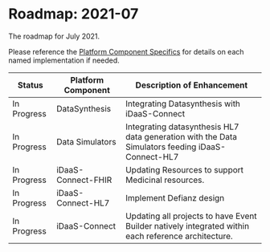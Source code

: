 # Roadmap: 2021-07
The roadmap for July 2021.

Please reference the [Platform Component Specifics](../docs/Design/PlatformComponents.md) for details on each named implementation if needed.

| Status | Platform Component   | Description of Enhancement|
|---|---|---|
|In Progress|DataSynthesis|Integrating Datasynthesis with iDaaS-Connect|
|In Progress|Data Simulators|Integrating datasynthesis HL7 data generation with the Data Simulators feeding iDaaS-Connect-HL7|
|In Progress| iDaaS-Connect-FHIR| Updating Resources to support Medicinal resources.|
|In Progress| iDaaS-Connect-HL7| Implement Defianz design|
|In Progress| iDaaS-Connect| Updating all projects to have Event Builder natively integrated within each reference architecture.|
